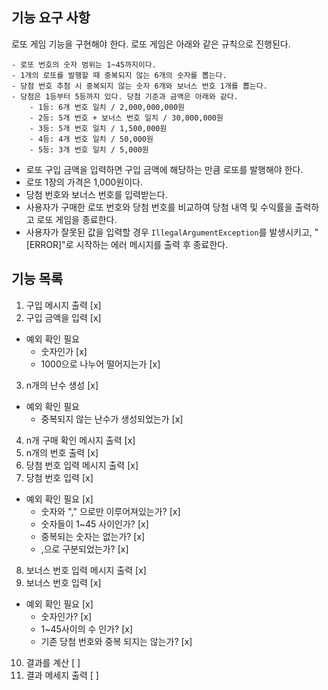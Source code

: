 ## 기능 요구 사항
로또 게임 기능을 구현해야 한다. 로또 게임은 아래와 같은 규칙으로 진행된다.

```
- 로또 번호의 숫자 범위는 1~45까지이다.
- 1개의 로또를 발행할 때 중복되지 않는 6개의 숫자를 뽑는다.
- 당첨 번호 추첨 시 중복되지 않는 숫자 6개와 보너스 번호 1개를 뽑는다.
- 당첨은 1등부터 5등까지 있다. 당첨 기준과 금액은 아래와 같다.
    - 1등: 6개 번호 일치 / 2,000,000,000원
    - 2등: 5개 번호 + 보너스 번호 일치 / 30,000,000원
    - 3등: 5개 번호 일치 / 1,500,000원
    - 4등: 4개 번호 일치 / 50,000원
    - 5등: 3개 번호 일치 / 5,000원
```

- 로또 구입 금액을 입력하면 구입 금액에 해당하는 만큼 로또를 발행해야 한다.
- 로또 1장의 가격은 1,000원이다.
- 당첨 번호와 보너스 번호를 입력받는다.
- 사용자가 구매한 로또 번호와 당첨 번호를 비교하여 당첨 내역 및 수익률을 출력하고 로또 게임을 종료한다.
- 사용자가 잘못된 값을 입력할 경우 `IllegalArgumentException`를 발생시키고, "[ERROR]"로 시작하는 에러 메시지를 출력 후 종료한다.

## 기능 목록
1. 구입 메시지 출력 [x]
2. 구입 금액을 입력 [x]
- 예외 확인 필요
    - 숫자인가 [x]
    - 1000으로 나누어 떨어지는가 [x]
3. n개의 난수 생성 [x]
- 예외 확인 필요
    - 중복되지 않는 난수가 생성되었는가 [x]
4. n개 구매 확인 메시지 출력 [x]
5. n개의 번호 출력 [x]
6. 당첨 번호 입력 메시지 출력 [x]
7. 당첨 번호 입력 [x]
- 예외 확인 필요 [x]
  - 숫자와 "," 으로만 이루어져있는가? [x]
  - 숫자들이 1~45 사이인가? [x]
  - 중복되는 숫자는 없는가? [x]
  - ,으로 구분되었는가? [x]
8. 보너스 번호 입력 메시지 출력 [x]
9. 보너스 번호 입력 [x]
- 예외 확인 필요 [x]
  - 숫자인가? [x]
  - 1~45사이의 수 인가? [x]
  - 기존 당첨 번호와 중복 되지는 않는가? [x]
10. 결과를 계산 [ ]
11. 결과 메세지 출력 [ ]